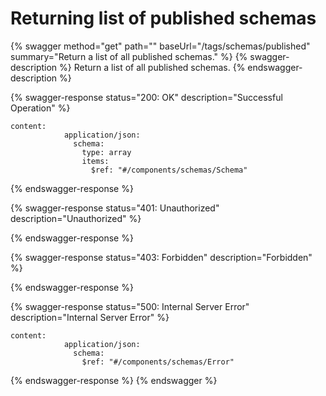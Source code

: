 # Returning list of published schemas

{% swagger method="get" path="" baseUrl="/tags/schemas/published" summary="Return a list of all published schemas." %}
{% swagger-description %}
Return a list of all published schemas.
{% endswagger-description %}

{% swagger-response status="200: OK" description="Successful Operation" %}
```
content:
            application/json:
              schema:
                type: array
                items:
                  $ref: "#/components/schemas/Schema"
```
{% endswagger-response %}

{% swagger-response status="401: Unauthorized" description="Unauthorized" %}

{% endswagger-response %}

{% swagger-response status="403: Forbidden" description="Forbidden" %}

{% endswagger-response %}

{% swagger-response status="500: Internal Server Error" description="Internal Server Error" %}
```
content:
            application/json:
              schema:
                $ref: "#/components/schemas/Error"
```
{% endswagger-response %}
{% endswagger %}
